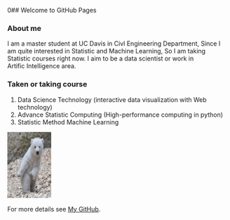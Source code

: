 0## Welcome to GitHub Pages


### About me
I am a master student at UC Davis in Civl Engineering Department, Since I am quite interested in Statistic and Machine Learning, So I am taking Statistic courses right now. I aim to be a data scientist or work in Artific Intelligence area.

### Taken or taking course

1. Data Science Technology (interactive data visualization with Web technology)
2. Advance Statistic Computing (High-performance computing in python)
3. Statistic Method Machine Learning

<img src="bear.jpg" alt="GitHub" title="GitHub,Social Coding" width="100" height="150" />

For more details see [My GitHub](https://github.com/wzxiong).
